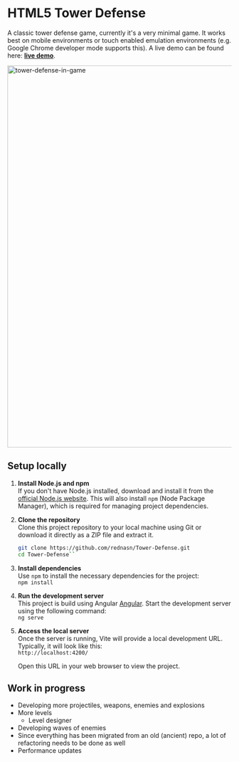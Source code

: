 # HTML5 Tower Defense

A classic tower defense game, currently it's a very minimal game. It works best on mobile environments or touch enabled emulation environments (e.g. Google Chrome developer mode supports this). A live demo can be found here: [**live demo**](https://rednasn.github.io/Tower-Defense/).

<img width="859" alt="tower-defense-in-game" src="https://github.com/user-attachments/assets/e24a5210-e42c-4972-abfb-2aaaf707660d" />

## Setup locally

1. **Install Node.js and npm**  
   If you don't have Node.js installed, download and install it from the [official Node.js website](https://nodejs.org/). This will also install `npm` (Node Package Manager), which is required for managing project dependencies.

2. **Clone the repository**  
   Clone this project repository to your local machine using Git or download it directly as a ZIP file and extract it.

   ```bash
   git clone https://github.com/rednasn/Tower-Defense.git
   cd Tower-Defense``

   ```

3. **Install dependencies**  
   Use `npm` to install the necessary dependencies for the project:  
   `npm install`
4. **Run the development server**  
   This project is build using Angular [Angular](https://angular.dev/). Start the development server using the following command:  
   `ng serve`
5. **Access the local server**  
   Once the server is running, Vite will provide a local development URL. Typically, it will look like this:  
   `http://localhost:4200/`

   Open this URL in your web browser to view the project.

## Work in progress

- Developing more projectiles, weapons, enemies and explosions
- More levels
  - Level designer
- Developing waves of enemies
- Since everything has been migrated from an old (ancient) repo, a lot of refactoring needs to be done as well
- Performance updates
